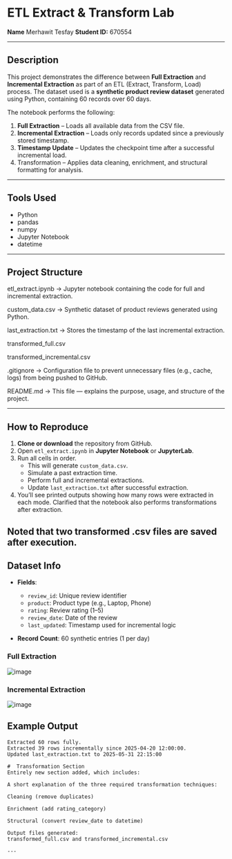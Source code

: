# ETL Extract & Transform Lab

 **Name**  Merhawit Tesfay
**Student ID:** 670554 

---

## Description

This project demonstrates the difference between **Full Extraction** and **Incremental Extraction** as part of an ETL (Extract, Transform, Load) process. The dataset used is a **synthetic product review dataset** generated using Python, containing 60 records over 60 days.

The notebook performs the following:

1. **Full Extraction** – Loads all available data from the CSV file.
2. **Incremental Extraction** – Loads only records updated since a previously stored timestamp.
3. **Timestamp Update** – Updates the checkpoint time after a successful incremental load.
4. Transformation – Applies data cleaning, enrichment, and structural formatting for analysis.
---

## Tools Used

- Python
- pandas
- numpy
- Jupyter Notebook
- datetime

---

## Project Structure

etl_extract.ipynb
→ Jupyter notebook containing the code for full and incremental extraction.

custom_data.csv
→ Synthetic dataset of product reviews generated using Python.

last_extraction.txt
→ Stores the timestamp of the last incremental extraction.

transformed_full.csv

transformed_incremental.csv

.gitignore
→ Configuration file to prevent unnecessary files (e.g., cache, logs) from being pushed to GitHub.

README.md
→ This file — explains the purpose, usage, and structure of the project.


---

##  How to Reproduce

1. **Clone or download** the repository from GitHub.
2. Open `etl_extract.ipynb` in **Jupyter Notebook** or **JupyterLab**.
3. Run all cells in order.
   - This will generate `custom_data.csv`.
   - Simulate a past extraction time.
   - Perform full and incremental extractions.
   - Update `last_extraction.txt` after successful extraction.
4. You’ll see printed outputs showing how many rows were extracted in each mode.
Clarified that the notebook also performs transformations after extraction.

Noted that two transformed .csv files are saved after execution.
---

##  Dataset Info

- **Fields**:
  - `review_id`: Unique review identifier
  - `product`: Product type (e.g., Laptop, Phone)
  - `rating`: Review rating (1–5)
  - `review_date`: Date of the review
  - `last_updated`: Timestamp used for incremental logic

- **Record Count**: 60 synthetic entries (1 per day)



### Full Extraction
![image](https://github.com/user-attachments/assets/2386337e-0208-452d-b997-5ef6eb2500a0)

### Incremental Extraction

![image](https://github.com/user-attachments/assets/69c720e5-78e7-47b9-b739-5a72d831ef36)


## Example Output

```text
Extracted 60 rows fully.
Extracted 39 rows incrementally since 2025-04-20 12:00:00.
Updated last_extraction.txt to 2025-05-31 22:15:00

#  Transformation Section 
Entirely new section added, which includes:

A short explanation of the three required transformation techniques:

Cleaning (remove duplicates)

Enrichment (add rating_category)

Structural (convert review_date to datetime)

Output files generated:
transformed_full.csv and transformed_incremental.csv

---



